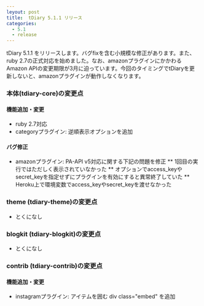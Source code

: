 ```yaml
---
leyout: post
title:  tDiary 5.1.1 リリース
categories:
  - 5.1
  - release
---
```

tDiary 5.1.1 をリリースします。バグfixを含む小規模な修正があります。また、ruby 2.7の正式対応を始めました。なお、amazonプラグインにかかわるAmazon APIの変更期限が3月に迫っています。今回のタイミングでtDiaryを更新しないと、amazonプラグインが動作しなくなります。

### 本体(tdiary-core)の変更点
#### 機能追加・変更
* ruby 2.7対応
* categoryプラグイン: 逆順表示オプションを追加

#### バグ修正
* amazonプラグイン: PA-API v5対応に関する下記の問題を修正
** 1回目の実行ではただしく表示されていなかった
** オプションでaccess_keyやsecret_keyを指定せずにプラグインを有効にすると異常終了していた
** Heroku上で環境変数でaccess_keyやsecret_keyを渡せなかった

### theme (tdiary-theme)の変更点
* とくになし

### blogkit (tdiary-blogkit)の変更点
* とくになし

### contrib (tdiary-contrib)の変更点
#### 機能追加・変更
* instagramプラグイン: アイテムを囲む div class="embed" を追加

